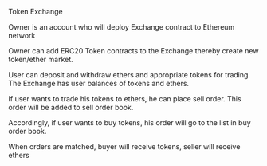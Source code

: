 Token Exchange

Owner is an account who will deploy Exchange contract to Ethereum network

Owner can add ERC20 Token contracts to the Exchange thereby create new token/ether market.

User can deposit and withdraw ethers and appropriate tokens for trading.
The Exchange has user balances of tokens and ethers.

If user wants to trade his tokens to ethers, he can place sell order.
This order will be added to sell order book.

Accordingly, if user wants to buy tokens, his order will go to the list in buy order book.

When orders are matched, buyer will receive tokens, seller will receive ethers
